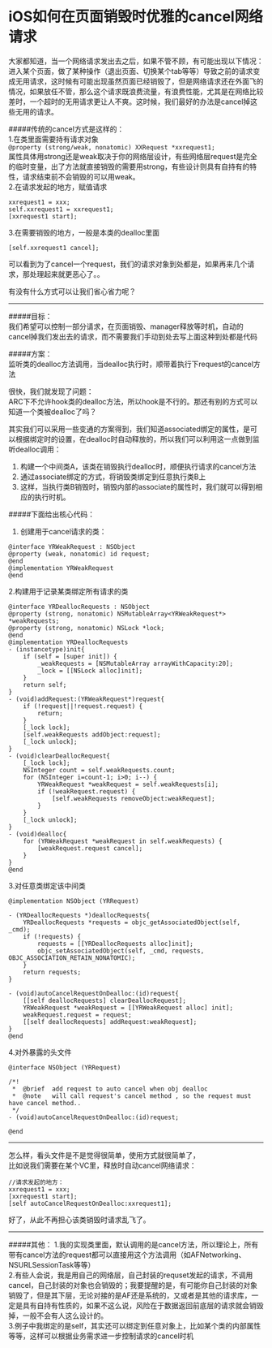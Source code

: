 # iOS如何在页面销毁时优雅的cancel网络请求  

大家都知道，当一个网络请求发出去之后，如果不管不顾，有可能出现以下情况：  
进入某个页面，做了某种操作（退出页面、切换某个tab等等）导致之前的请求变成无用请求，这时候有可能出现虽然页面已经销毁了，但是网络请求还在外面飞的情况，如果放任不管，那么这个请求既浪费流量，有浪费性能，尤其是在网络比较差时，一个超时的无用请求更让人不爽。这时候，我们最好的办法是cancel掉这些无用的请求。

#####传统的cancel方式是这样的：  
1.在类里面需要持有请求对象  
`@property (strong/weak, nonatomic) XXRequest *xxrequest1;`  
属性具体用strong还是weak取决于你的网络层设计，有些网络层request是完全的临时变量，出了方法就直接销毁的需要用strong，有些设计则具有自持有的特性，请求结束前不会销毁的可以用weak。    
2.在请求发起的地方，赋值请求  

```
xxrequest1 = xxx;
self.xxrequest1 = xxrequest1;
[xxrequest1 start];
```

3.在需要销毁的地方，一般是本类的dealloc里面  

`[self.xxrequest1 cancel];`

可以看到为了cancel一个request，我们的请求对象到处都是，如果再来几个请求，那处理起来就更恶心了。。  

有没有什么方式可以让我们省心省力呢？  

---

#####目标：  
我们希望可以控制一部分请求，在页面销毁、manager释放等时机，自动的cancel掉我们发出去的请求，而不需要我们手动到处去写上面这种到处都是代码  

#####方案：  
监听类的dealloc方法调用，当dealloc执行时，顺带着执行下request的cancel方法  

很快，我们就发现了问题：  
ARC下不允许hook类的dealloc方法，所以hook是不行的。那还有别的方式可以知道一个类被dealloc了吗？  

其实我们可以采用一些变通的方案得到，我们知道associated绑定的属性，是可以根据绑定时的设置，在dealloc时自动释放的，所以我们可以利用这一点做到监听dealloc调用：  

1. 构建一个中间类A，该类在销毁执行dealloc时，顺便执行请求的cancel方法  
2. 通过associate绑定的方式，将销毁类绑定到任意执行类B上  
3. 这样，当执行类B销毁时，销毁内部的associate的属性时，我们就可以得到相应的执行时机。  


#####下面给出核心代码：  
1. 创建用于cancel请求的类：

```
@interface YRWeakRequest : NSObject
@property (weak, nonatomic) id request;
@end
@implementation YRWeakRequest
@end
```

2.构建用于记录某类绑定所有请求的类

```
@interface YRDeallocRequests : NSObject
@property (strong, nonatomic) NSMutableArray<YRWeakRequest*> *weakRequests;
@property (strong, nonatomic) NSLock *lock;
@end
@implementation YRDeallocRequests
- (instancetype)init{
    if (self = [super init]) {
        _weakRequests = [NSMutableArray arrayWithCapacity:20];
        _lock = [[NSLock alloc]init];
    }
    return self;
}
- (void)addRequest:(YRWeakRequest*)request{
    if (!request||!request.request) {
        return;
    }
    [_lock lock];
    [self.weakRequests addObject:request];
    [_lock unlock];
}
- (void)clearDeallocRequest{
    [_lock lock];
    NSInteger count = self.weakRequests.count;
    for (NSInteger i=count-1; i>0; i--) {
        YRWeakRequest *weakRequest = self.weakRequests[i];
        if (!weakRequest.request) {
            [self.weakRequests removeObject:weakRequest];
        }
    }
    [_lock unlock];
}
- (void)dealloc{
    for (YRWeakRequest *weakRequest in self.weakRequests) {
        [weakRequest.request cancel];
    }
}
@end
```

3.对任意类绑定该中间类

```
@implementation NSObject (YRRequest)

- (YRDeallocRequests *)deallocRequests{
    YRDeallocRequests *requests = objc_getAssociatedObject(self, _cmd);
    if (!requests) {
        requests = [[YRDeallocRequests alloc]init];
        objc_setAssociatedObject(self, _cmd, requests, OBJC_ASSOCIATION_RETAIN_NONATOMIC);
    }
    return requests;
}

- (void)autoCancelRequestOnDealloc:(id)request{
    [[self deallocRequests] clearDeallocRequest];
    YRWeakRequest *weakRequest = [[YRWeakRequest alloc] init];
    weakRequest.request = request;
    [[self deallocRequests] addRequest:weakRequest];
}
@end
```

4.对外暴露的头文件

```
@interface NSObject (YRRequest)

/*!
 *	@brief  add request to auto cancel when obj dealloc
 *  @note   will call request's cancel method , so the request must have cancel method..
 */
- (void)autoCancelRequestOnDealloc:(id)request;

@end
```


---

怎么样，看头文件是不是觉得很简单，使用方式就很简单了，  
比如说我们需要在某个VC里，释放时自动cancel网络请求：  

```
//请求发起的地方：
xxrequest1 = xxx;
[xxrequest1 start];
[self autoCancelRequestOnDealloc:xxrequest1];
```

好了，从此不再担心该类销毁时请求乱飞了。  

---

#####其他：
1.我的实现类里面，默认调用的是cancel方法，所以理论上，所有带有cancel方法的request都可以直接用这个方法调用（如AFNetworking、NSURLSessionTask等等）  
2.有些人会说，我是用自己的网络层，自己封装的requset发起的请求，不调用cancel，自己封装的对象也会销毁的；我要提醒的是，有可能你自己封装的对象销毁了，但是其下层，无论对接的是AF还是系统的，又或者是其他的请求库，一定是具有自持有性质的，如果不这么说，风险在于数据返回前底层的请求就会销毁掉，一般不会有人这么设计的。  
3.例子中我绑定的是self，其实还可以绑定到任意对象上，比如某个类的内部属性等等，这样可以根据业务需求进一步控制请求的cancel时机  


